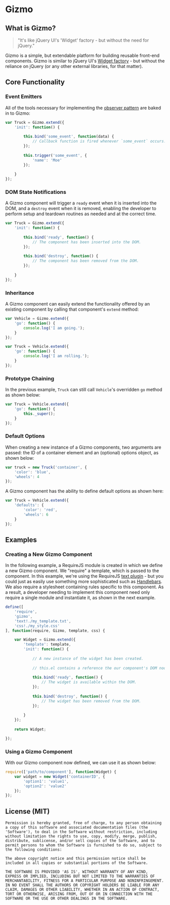 # Gizmo

## What is Gizmo?

> "It's like jQuery UI's 'Widget' factory - but without the need for jQuery."

Gizmo is a simple, but extendable platform for building reusable front-end components. Gizmo is similar to jQuery UI's [Widget factory](http://jqueryui.com/widget/) - but without the reliance on jQuery (or any other external libraries, for that matter).

## Core Functionality

### Event Emitters

All of the tools necessary for implementing the [observer pattern](http://addyosmani.com/resources/essentialjsdesignpatterns/book/#observerpatternjavascript) are baked in to Gizmo:

```javascript
var Truck = Gizmo.extend({
	'init': function() {
	
        this.bind('some_event', function(data) {
	        // Callback function is fired whenever `some_event` occurs.
        });
        
        this.trigger('some_event', {
	        'name': 'Moe'
        });
        
	}
});
```

### DOM State Notifications

A Gizmo component will trigger a `ready` event when it is inserted into the DOM, and a `destroy` event when it is removed, enabling the developer to perform setup and teardown routines as needed and at the correct time.

```javascript
var Truck = Gizmo.extend({
	'init': function() {
	
        this.bind('ready', function() {
	        // The component has been inserted into the DOM.
        });
        
		this.bind('destroy', function() {
			// The component has been removed from the DOM.
		});
        
	}
});
```


### Inheritance

A Gizmo component can easily extend the functionality offered by an existing component by calling that component's `extend` method:

```javascript
var Vehicle = Gizmo.extend({
	'go': function() {
		console.log('I am going.');
	}
});

var Truck = Vehicle.extend({
	'go': function() {
		console.log('I am rolling.');
	}
});
```

### Prototype Chaining

In the previous example, `Truck` can still call `Vehicle`'s overridden `go` method as shown below:

```javascript
var Truck = Vehicle.extend({
	'go': function() {
		this._super();
	}
});
```

### Default Options

When creating a new instance of a Gizmo components, two arguments are passed: the ID of a container element and an (optional) options object, as shown below:

```javascript
var truck = new Truck('container', {
	'color': 'blue',
	'wheels': 4
});
```

A Gizmo component has the ability to define default options as shown here:

```javascript
var Truck = Vehicle.extend({
	'defaults': {
		'color': 'red',
		'wheels': 6
	}
});
```

## Examples

### Creating a New Gizmo Component

In the following example, a RequireJS module is created in which we define a new Gizmo component. We "require" a template, which is passed to the component. In this example, we're using the RequireJS [text plugin](https://github.com/requirejs/text) -  but you could just as easily use something more sophisticated such as [Handlebars](https://github.com/SlexAxton/require-handlebars-plugin). We also require a stylesheet containing rules specific to this component. As a result, a developer needing to implement this component need only require a single module and instantiate it, as shown in the next example.

```javascript
define([
	'require',
	'gizmo',
	'text!./my_template.txt',
	'css!./my_style.css'
], function(require, Gizmo, template, css) {

    var Widget = Gizmo.extend({
	    'template': template,
	    'init': function() {
	    
		    // A new instance of the widget has been created.
		    
			// this.el contains a reference the our component's DOM node.
		    
		    this.bind('ready', function() {
			    // The widget is available within the DOM.
		    });
		    
		    this.bind('destroy', function() {
			    // The widget has been removed from the DOM.
		    });
		    
	    }
    });
    
	return Widget;

});
```

### Using a Gizmo Component

With our Gizmo component now defined, we can use it as shown below:

```javascript
require(['path/to/component'], function(Widget) {
    var widget = new Widget('containerID', {
	    'option1': 'value1',
	    'option2': 'value2'
    });
});
```

## License (MIT)

```
Permission is hereby granted, free of charge, to any person obtaining
a copy of this software and associated documentation files (the
'Software'), to deal in the Software without restriction, including
without limitation the rights to use, copy, modify, merge, publish,
distribute, sublicense, and/or sell copies of the Software, and to
permit persons to whom the Software is furnished to do so, subject to
the following conditions:

The above copyright notice and this permission notice shall be
included in all copies or substantial portions of the Software.

THE SOFTWARE IS PROVIDED 'AS IS', WITHOUT WARRANTY OF ANY KIND,
EXPRESS OR IMPLIED, INCLUDING BUT NOT LIMITED TO THE WARRANTIES OF
MERCHANTABILITY, FITNESS FOR A PARTICULAR PURPOSE AND NONINFRINGEMENT.
IN NO EVENT SHALL THE AUTHORS OR COPYRIGHT HOLDERS BE LIABLE FOR ANY
CLAIM, DAMAGES OR OTHER LIABILITY, WHETHER IN AN ACTION OF CONTRACT,
TORT OR OTHERWISE, ARISING FROM, OUT OF OR IN CONNECTION WITH THE
SOFTWARE OR THE USE OR OTHER DEALINGS IN THE SOFTWARE.
```